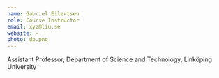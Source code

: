 ```yaml
---
name: Gabriel Eilertsen
role: Course Instructor
email: xyz@liu.se
website: -
photo: dp.png
---
```

Assistant Professor, Department of Science and Technology, Linköping University